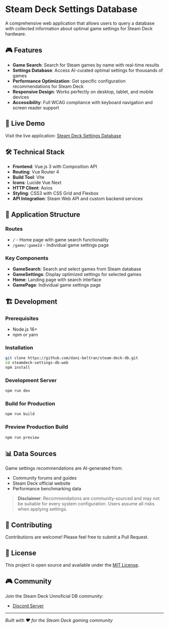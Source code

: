 # Steam Deck Settings Database

A comprehensive web application that allows users to query a database with collected information about optimal game settings for Steam Deck hardware.

## 🎮 Features

- **Game Search**: Search for Steam games by name with real-time results
- **Settings Database**: Access AI-curated optimal settings for thousands of games
- **Performance Optimization**: Get specific configuration recommendations for Steam Deck
- **Responsive Design**: Works perfectly on desktop, tablet, and mobile devices
- **Accessibility**: Full WCAG compliance with keyboard navigation and screen reader support

## 🚀 Live Demo

Visit the live application: [Steam Deck Settings Database](https://dlb-demos.s3.eu-west-1.amazonaws.com/index.html)

## 🛠 Technical Stack

- **Frontend**: Vue.js 3 with Composition API
- **Routing**: Vue Router 4
- **Build Tool**: Vite
- **Icons**: Lucide Vue Next
- **HTTP Client**: Axios
- **Styling**: CSS3 with CSS Grid and Flexbox
- **API Integration**: Steam Web API and custom backend services

## 📱 Application Structure

### Routes
- `/` - Home page with game search functionality
- `/game/:gameId` - Individual game settings page

### Key Components
- **GameSearch**: Search and select games from Steam database
- **GameSettings**: Display optimized settings for selected games
- **Home**: Landing page with search interface
- **GamePage**: Individual game settings page

## 🏗 Development

### Prerequisites
- Node.js 16+ 
- npm or yarn

### Installation
```bash
git clone https://github.com/dani-beltran/steam-deck-db.git
cd steamdeck-settings-db-web
npm install
```

### Development Server
```bash
npm run dev
```

### Build for Production
```bash
npm run build
```

### Preview Production Build
```bash
npm run preview
```

## 📊 Data Sources

Game settings recommendations are AI-generated from:
- Community forums and guides
- Steam Deck official website  
- Performance benchmarking data

> **Disclaimer**: Recommendations are community-sourced and may not be suitable for every system configuration. Users assume all risks when applying settings.

## 🤝 Contributing

Contributions are welcome! Please feel free to submit a Pull Request.

## 📄 License

This project is open source and available under the [MIT License](LICENSE).

## 🎮 Community

Join the Steam Deck Unnoficial DB community:
- [Discord Server](https://discord.gg/e5q4QqfVQx)

---

*Built with ❤️ for the Steam Deck gaming community*
